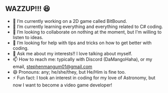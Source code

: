 ## WAZZUP!!! 😆

- 🔭 I’m currently working on a 2D game called BitBound.
- 🌱 I’m currently learning everything and everything related to C# coding.
- 👯 I’m looking to collaborate on nothing at the moment, but I'm willing to listen to ideas.
- 🤔 I’m looking for help with tips and tricks on how to get better with coding.
- 💬 Ask me about my interests!! I love talking about myself.
- 📫 How to reach me: typically with Discord (DaMangoHaha), or my email, stephenmangum01@gmail.com
- 😄 Pronouns: any; he/she/they, but He/Him is fine too.
- ⚡ Fun fact: I took an interest in coding for my love of Astronomy, but now I want to become a video game developer!
